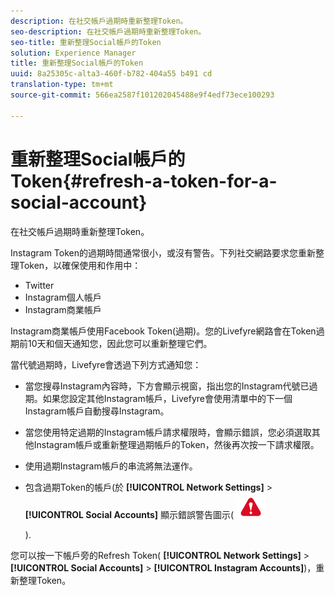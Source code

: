 ```yaml
---
description: 在社交帳戶過期時重新整理Token。
seo-description: 在社交帳戶過期時重新整理Token。
seo-title: 重新整理Social帳戶的Token
solution: Experience Manager
title: 重新整理Social帳戶的Token
uuid: 8a25305c-alta3-460f-b782-404a55 b491 cd
translation-type: tm+mt
source-git-commit: 566ea2587f101202045488e9f4edf73ece100293

---
```



# 重新整理Social帳戶的Token{#refresh-a-token-for-a-social-account}

在社交帳戶過期時重新整理Token。

Instagram Token的過期時間通常很小，或沒有警告。下列社交網路要求您重新整理Token，以確保使用和作用中：

* Twitter
* Instagram個人帳戶
* Instagram商業帳戶

Instagram商業帳戶使用Facebook Token(過期)。您的Livefyre網路會在Token過期前10天和個天通知您，因此您可以重新整理它們。

當代號過期時，Livefyre會透過下列方式通知您：

* 當您搜尋Instagram內容時，下方會顯示視窗，指出您的Instagram代號已過期。如果您設定其他Instagram帳戶，Livefyre會使用清單中的下一個Instagram帳戶自動搜尋Instagram。
* 當您使用特定過期的Instagram帳戶請求權限時，會顯示錯誤，您必須選取其他Instagram帳戶或重新整理過期帳戶的Token，然後再次按一下請求權限。
* 使用過期Instagram帳戶的串流將無法運作。
* 包含過期Token的帳戶(於 **[!UICONTROL Network Settings]** > **[!UICONTROL Social Accounts]** 顯示錯誤警告圖示( ![](assets/warningError.png)

   ).

您可以按一下帳戶旁的Refresh Token( **[!UICONTROL Network Settings]** > **[!UICONTROL Social Accounts]** > **[!UICONTROL Instagram Accounts]**)，重新整理Token。
